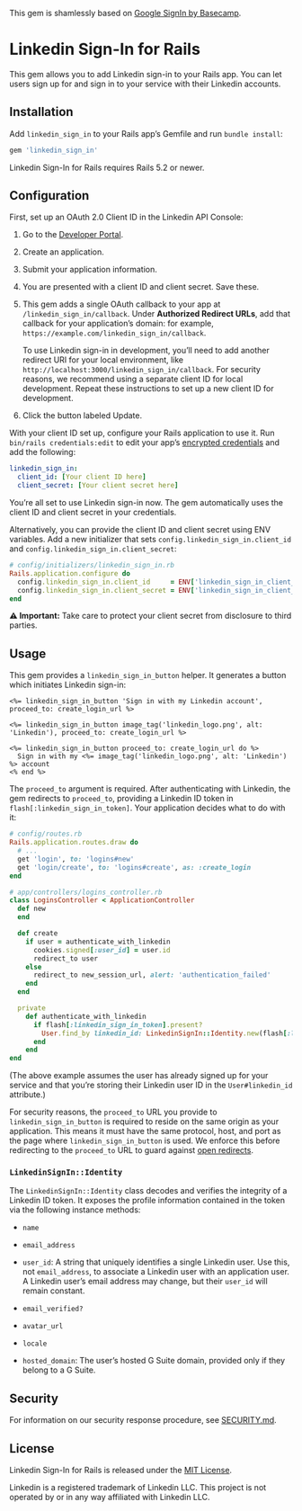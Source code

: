 This gem is shamlessly based on [Google SignIn by Basecamp](https://github.com/basecamp/google_sign_in).

# Linkedin Sign-In for Rails

This gem allows you to add Linkedin sign-in to your Rails app. You can let users sign up for and sign in to your service
with their Linkedin accounts.


## Installation

Add `linkedin_sign_in` to your Rails app’s Gemfile and run `bundle install`:

```ruby
gem 'linkedin_sign_in'
```

Linkedin Sign-In for Rails requires Rails 5.2 or newer.


## Configuration

First, set up an OAuth 2.0 Client ID in the Linkedin API Console:

1. Go to the [Developer Portal](https://www.linkedin.com/developer/apps).

2. Create an application.

3. Submit your application information.

4. You are presented with a client ID and client secret. Save these.

5. This gem adds a single OAuth callback to your app at `/linkedin_sign_in/callback`. Under **Authorized Redirect URLs**,
   add that callback for your application’s domain: for example, `https://example.com/linkedin_sign_in/callback`.

   To use Linkedin sign-in in development, you’ll need to add another redirect URI for your local environment, like
   `http://localhost:3000/linkedin_sign_in/callback`. For security reasons, we recommend using a separate
   client ID for local development. Repeat these instructions to set up a new client ID for development.

6. Click the button labeled Update.

With your client ID set up, configure your Rails application to use it. Run `bin/rails credentials:edit` to edit your
app’s [encrypted credentials](https://guides.rubyonrails.org/security.html#custom-credentials) and add the following:

```yaml
linkedin_sign_in:
  client_id: [Your client ID here]
  client_secret: [Your client secret here]
```

You’re all set to use Linkedin sign-in now. The gem automatically uses the client ID and client secret in your credentials.

Alternatively, you can provide the client ID and client secret using ENV variables. Add a new initializer that sets
`config.linkedin_sign_in.client_id` and `config.linkedin_sign_in.client_secret`:

```ruby
# config/initializers/linkedin_sign_in.rb
Rails.application.configure do
  config.linkedin_sign_in.client_id     = ENV['linkedin_sign_in_client_id']
  config.linkedin_sign_in.client_secret = ENV['linkedin_sign_in_client_secret']
end
```

**⚠️ Important:** Take care to protect your client secret from disclosure to third parties.


## Usage

This gem provides a `linkedin_sign_in_button` helper. It generates a button which initiates Linkedin sign-in:

```erb
<%= linkedin_sign_in_button 'Sign in with my Linkedin account', proceed_to: create_login_url %>

<%= linkedin_sign_in_button image_tag('linkedin_logo.png', alt: 'Linkedin'), proceed_to: create_login_url %>

<%= linkedin_sign_in_button proceed_to: create_login_url do %>
  Sign in with my <%= image_tag('linkedin_logo.png', alt: 'Linkedin') %> account
<% end %>
```

The `proceed_to` argument is required. After authenticating with Linkedin, the gem redirects to `proceed_to`, providing
a Linkedin ID token in `flash[:linkedin_sign_in_token]`. Your application decides what to do with it:

```ruby
# config/routes.rb
Rails.application.routes.draw do
  # ...
  get 'login', to: 'logins#new'
  get 'login/create', to: 'logins#create', as: :create_login
end
```

```ruby
# app/controllers/logins_controller.rb
class LoginsController < ApplicationController
  def new
  end

  def create
    if user = authenticate_with_linkedin
      cookies.signed[:user_id] = user.id
      redirect_to user
    else
      redirect_to new_session_url, alert: 'authentication_failed'
    end
  end

  private
    def authenticate_with_linkedin
      if flash[:linkedin_sign_in_token].present?
        User.find_by linkedin_id: LinkedinSignIn::Identity.new(flash[:linkedin_sign_in_token]).user_id
      end
    end
end
```

(The above example assumes the user has already signed up for your service and that you’re storing their Linkedin user ID
in the `User#linkedin_id` attribute.)

For security reasons, the `proceed_to` URL you provide to `linkedin_sign_in_button` is required to reside on the same
origin as your application. This means it must have the same protocol, host, and port as the page where
`linkedin_sign_in_button` is used. We enforce this before redirecting to the `proceed_to` URL to guard against
[open redirects](https://www.owasp.org/index.php/Unvalidated_Redirects_and_Forwards_Cheat_Sheet).

### `LinkedinSignIn::Identity`

The `LinkedinSignIn::Identity` class decodes and verifies the integrity of a Linkedin ID token. It exposes the profile
information contained in the token via the following instance methods:

* `name`

* `email_address`

* `user_id`: A string that uniquely identifies a single Linkedin user. Use this, not `email_address`, to associate a
  Linkedin user with an application user. A Linkedin user’s email address may change, but their `user_id` will remain constant.

* `email_verified?`

* `avatar_url`

* `locale`

* `hosted_domain`: The user’s hosted G Suite domain, provided only if they belong to a G Suite.


## Security

For information on our security response procedure, see [SECURITY.md](SECURITY.md).


## License

Linkedin Sign-In for Rails is released under the [MIT License](https://opensource.org/licenses/MIT).

Linkedin is a registered trademark of Linkedin LLC. This project is not operated by or in any way affiliated with Linkedin LLC.
